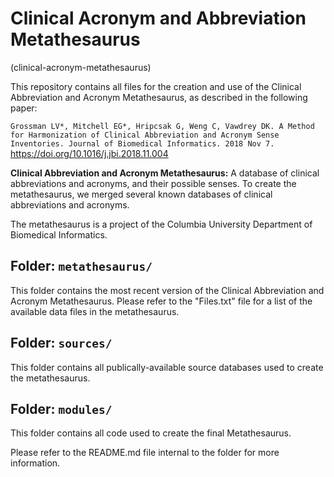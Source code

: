 # Clinical Acronym and Abbreviation Metathesaurus
(clinical-acronym-metathesaurus)

This repository contains all files for the creation and use of the Clinical Abbreviation and Acronym Metathesaurus, as described in the following paper:

`Grossman LV*, Mitchell EG*, Hripcsak G, Weng C, Vawdrey DK. A Method for Harmonization of Clinical Abbreviation and Acronym Sense Inventories. Journal of Biomedical Informatics. 2018 Nov 7.`
https://doi.org/10.1016/j.jbi.2018.11.004

**Clinical Abbreviation and Acronym Metathesaurus:** A database of clinical abbreviations and acronyms, and their possible senses. To create the metathesaurus, we merged several known databases of clinical abbreviations and acronyms.

The metathesaurus is a project of the Columbia University Department of Biomedical Informatics.

## Folder: `metathesaurus/`

This folder contains the most recent version of the Clinical Abbreviation and Acronym Metathesaurus. Please refer to the "Files.txt" file for a list of the available data files in the metathesaurus.

## Folder: `sources/`

This folder contains all publically-available source databases used to create the metathesaurus.

## Folder: `modules/`

This folder contains all code used to create the final Metathesaurus.

Please refer to the README.md file internal to the folder for more information.
